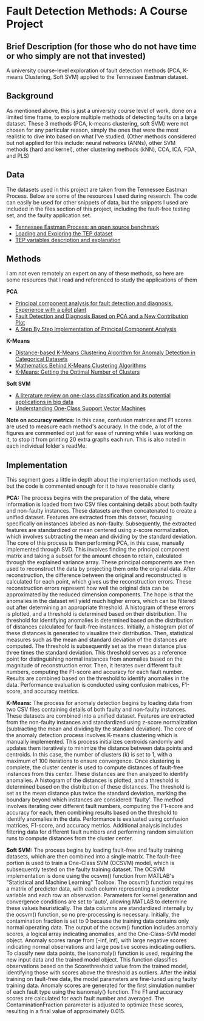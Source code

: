 # Fault Detection Methods: A Course Project

## Brief Description (for those who do not have time or who simply are not that invested)

A university course-level exploration of fault detection methods (PCA, K-means Clustering, Soft SVM) applied to the Tennessee Eastman dataset.

## Background

As mentioned above, this is just a university course level of work, done on a limited time frame, to explore multiple methods of detecting faults on a large dataset. These 3 methods (PCA, k-means clustering, soft SVM) were not chosen for any particular reason, simply the ones that were the most realistic to dive into based on what I've studied. (Other methods considered but not applied for this include: neural networks (ANNs), other SVM methods (hard and kernel), other clustering methods (kNN), CCA, ICA, FDA, and PLS)

## Data

The datasets used in this project are taken from the Tennessee Eastman Process. Below are some of the resources I used during research. The code can easily be used for other snippets of data, but the snippets I used are included in the files section of this project, including the fault-free testing set, and the faulty application set.
- [Tennessee Eastman Process: an open source benchmark](https://keepfloyding.github.io/posts/Ten-East-Proc-Intro/)
- [Loading and Exploring the TEP dataset](https://keepfloyding.github.io/posts/data-explor-TEP-1/)
- [TEP variables description and explanation](https://folk.ntnu.no/skoge/prost/proceedings/cpc6-jan2002/larsson.pdf)

## Methods

I am not even remotely an expert on any of these methods, so here are some resources that I read and referenced to study the applications of them

**PCA**
- [Principal component analysis for fault detection and diagnosis. Experience with a pilot plant](https://www.researchgate.net/publication/229022215_Principal_component_analysis_for_fault_detection_and_diagnosis_Experience_with_a_pilot_plant)
- [Fault Detection and Diagnosis Based on PCA and a New Contribution Plot](https://www.sciencedirect.com/science/article/pii/S1474667016358803)
- [A Step By Step Implementation of Principal Component Analysis](https://towardsdatascience.com/a-step-by-step-implementation-of-principal-component-analysis-5520cc6cd598)

**K-Means**
- [Distance-based K-Means Clustering Algorithm for Anomaly Detection in Categorical Datasets](https://vemanait.edu.in/pdf/cse/20-21-Paper/Mr.Noor-Basha-Distance-Based-k-Means-Clustering.pdf)
- [Mathematics Behind K-Means Clustering Algorithms](https://muthu.co/mathematics-behind-k-mean-clustering-algorithm/)
- [K-Means: Getting the Optimal Number of Clusters](https://www.analyticsvidhya.com/blog/2021/05/k-mean-getting-the-optimal-number-of-clusters/#:~:text=Silhouette%20Analysis,to%20other%20clusters%20(separation).)

**Soft SVM**
- [A literature review on one-class classification and its potential applications in big data](https://journalofbigdata.springeropen.com/articles/10.1186/s40537-021-00514-x)
- [Understanding One-Class Support Vector Machines](https://www.geeksforgeeks.org/understanding-one-class-support-vector-machines/)

**Note on accuracy metrics:**
In this case, confusion matrices and F1 scores are used to measure each method's accuracy. In the code, a lot of the figures are commented out just for ease of running while I was working on it, to stop it from printing 20 extra graphs each run. This is also noted in each individual folder's readMe.

## Implementation

This segment goes a little in depth about the implementation methods used, but the code is commented enough for it to have reasonable clarity

**PCA:**
The process begins with the preparation of the data, where information is loaded from two CSV files containing details about both faulty and non-faulty instances. These datasets are then concatenated to create a unified dataset. Features are extracted from this dataset, focusing specifically on instances labeled as non-faulty. Subsequently, the extracted features are standardized or mean centered using z-score normalization, which involves subtracting the mean and dividing by the standard deviation.
The core of this process is then performing PCA, in this case, manually implemented through SVD. This involves finding the principal component matrix and taking a subset for the amount chosen to retain, calculated through the explained variance array. These principal components are then used to reconstruct the data by projecting them onto the original data. After reconstruction, the difference between the original and reconstructed is calculated for each point, which gives us the reconstruction errors. These reconstruction errors represent how well the original data can be approximated by the reduced dimension components. The hope is that the anomalies in the dataset will yield much higher errors, which can be filtered out after determining an appropriate threshold.
A histogram of these errors is plotted, and a threshold is determined based on their distribution. The threshold for identifying anomalies is determined based on the distribution of distances calculated for fault-free instances. Initially, a histogram plot of these distances is generated to visualize their distribution. Then, statistical measures such as the mean and standard deviation of the distances are computed. The threshold is subsequently set as the mean distance plus three times the standard deviation. This threshold serves as a reference point for distinguishing normal instances from anomalies based on the magnitude of reconstruction error. Then, it iterates over different fault numbers, computing the F1-score and accuracy for each fault number. Results are combined based on the threshold to identify anomalies in the data. Performance evaluation is conducted using confusion matrices, F1-score, and accuracy metrics.

**K-Means:**
The process for anomaly detection begins by loading data from two CSV files containing details of both faulty and non-faulty instances. These datasets are combined into a unified dataset. Features are extracted from the non-faulty instances and standardized using z-score normalization (subtracting the mean and dividing by the standard deviation).
The core of the anomaly detection process involves K-means clustering which is manually implemented. This process initializes centroids randomly and updates them iteratively to minimize the distance between data points and centroids. In this case, the number of clusters (k) is set to 1, with a maximum of 100 iterations to ensure convergence. Once clustering is complete, the cluster center is used to compute distances of fault-free instances from this center.
These distances are then analyzed to identify anomalies. A histogram of the distances is plotted, and a threshold is determined based on the distribution of these distances. The threshold is set as the mean distance plus twice the standard deviation, marking the boundary beyond which instances are considered 'faulty'.
The method involves iterating over different fault numbers, computing the F1-score and accuracy for each, then combining results based on the threshold to identify anomalies in the data. Performance is evaluated using confusion matrices, F1-score, and accuracy metrics. Additional analysis includes filtering data for different fault numbers and performing random simulation runs to compute distances from the cluster center.

**Soft SVM:**
The process begins by loading fault-free and faulty training datasets, which are then combined into a single matrix. The fault-free portion is used to train a One-Class SVM (OCSVM) model, which is subsequently tested on the faulty training dataset. The OCSVM implementation is done using the ocsvm() function from MATLAB's "Statistical and Machine Learning" Toolbox.
The ocsvm() function requires a matrix of predictor data, with each column representing a predictor variable and each row an observation. Parameters for kernel generation and convergence conditions are set to 'auto', allowing MATLAB to determine these values heuristically. The data columns are standardized internally by the ocsvm() function, so no pre-processing is necessary. Initially, the contamination fraction is set to 0 because the training data contains only normal operating data.
The output of the ocsvm() function includes anomaly scores, a logical array indicating anomalies, and the One-Class-SVM model object. Anomaly scores range from [-inf, inf], with large negative scores indicating normal observations and large positive scores indicating outliers. To classify new data points, the isanomaly() function is used, requiring the new input data and the trained model object. This function classifies observations based on the Scorethreshold value from the trained model, identifying those with scores above the threshold as outliers.
After the initial training on fault-free data, the model parameters are fine-tuned using faulty training data. Anomaly scores are generated for the first simulation number of each fault type using the isanomaly() function. The F1 and accuracy scores are calculated for each fault number and averaged. The ContaminationFraction parameter is adjusted to optimize these scores, resulting in a final value of approximately 0.015.
